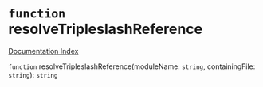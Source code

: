 # `function` resolveTripleslashReference

[Documentation Index](../README.md)

`function` resolveTripleslashReference(moduleName: `string`, containingFile: `string`): `string`

